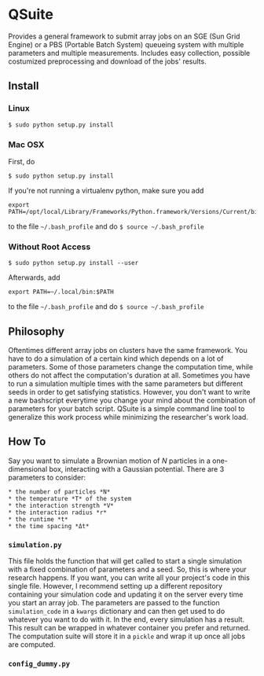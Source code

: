 # QSuite 

Provides a general framework to submit array jobs on an SGE (Sun Grid Engine) or a PBS (Portable Batch System) queueing system with multiple parameters and multiple measurements. Includes easy collection, possible costumized preprocessing and download of the jobs' results.

## Install

### Linux

```
$ sudo python setup.py install
```

### Mac OSX
First, do 

```
$ sudo python setup.py install
```

If you're not running a virtualenv python, make sure you add

```
export PATH=/opt/local/Library/Frameworks/Python.framework/Versions/Current/bin:$PATH
```

to the file `~/.bash_profile` and do `$ source ~/.bash_profile`

### Without Root Access

```
$ sudo python setup.py install --user
```

Afterwards, add

```
export PATH=~/.local/bin:$PATH
```

to the file `~/.bash_profile` and do `$ source ~/.bash_profile`

## Philosophy

Oftentimes different array jobs on clusters have the same framework. You have to do a simulation of a certain kind which depends on a lot of parameters. Some of those parameters change the computation time, while others do not affect the computation's duration at all. Sometimes you have to run a simulation multiple times with the same parameters but different seeds in order to get satisfying statistics. However, you don't want to write a new bashscript everytime you change your mind about the combination of parameters for your batch script. QSuite is a simple command line tool to generalize this work process while minimizing the researcher's work load. 

## How To

Say you want to simulate a Brownian motion of *N* particles in a one-dimensional box, interacting with a Gaussian potential. There are 3 parameters to consider:

    * the number of particles *N*
    * the temperature *T* of the system
    * the interaction strength *V*
    * the interaction radius *r*
    * the runtime *t*
    * the time spacing *Δt*



### ``simulation.py``

This file holds the function that will get called to start a single simulation with a fixed combination of parameters and a seed. So, this is where your research happens. If you want, you can write all your project's code in this single file. However, I recommend setting up a different repository containing your simulation code and updating it on the server every time you start an array job. The parameters are passed to the function ``simulation_code`` in a ``kwargs`` dictionary and can then get used to do whatever you want to do with it. In the end, every simulation has a result. This result can be wrapped in whatever container you prefer and returned. The computation suite will store it in a ``pickle`` and wrap it up once all jobs are computed.

### ``config_dummy.py``
